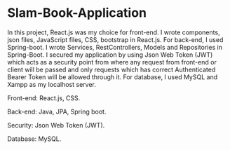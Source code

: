 # Slam-Book-Application

In this project, React.js was my choice for front-end. I wrote components, json files, JavaScript files, CSS, bootstrap in React.js. For back-end, I used Spring-boot. I wrote Services, RestControllers, Models and Repositories in Spring-Boot. I secured my application by using Json Web Token (JWT) which acts as a security point from where any request from front-end or client will be passed and only requests which has correct Authenticated Bearer Token will be allowed through it. For database, I used MySQL and Xampp as my localhost server. 

Front-end: React.js, CSS.

Back-end: Java, JPA, Spring boot. 

Security: Json Web Token (JWT).

Database: MySQL.
